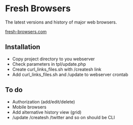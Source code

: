 Fresh Browsers
==============
The latest versions and history of major web browsers.

[fresh-browsers.com](http://fresh-browsers.com/)


Installation
------------
* Copy project directory to you webserver
* Check parameters in tpl/update.php
* Create curl_links_files.sh with /createsh link
* Add curl_links_files.sh and /update to webserver crontab


To do
----
* Authorization (add/edit/delete)
* Mobile browsers
* Add alternative history view (grid)
* /update /createsh /twitter and so on should be CLI
